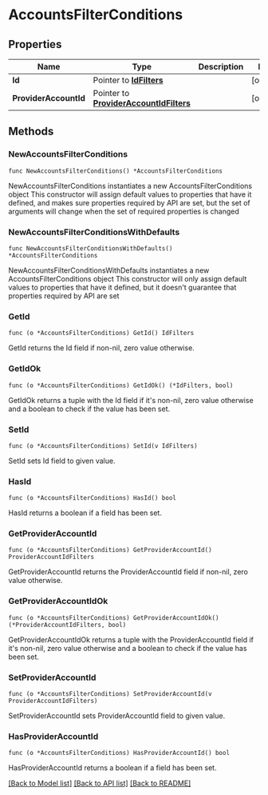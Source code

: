 # AccountsFilterConditions

## Properties

Name | Type | Description | Notes
------------ | ------------- | ------------- | -------------
**Id** | Pointer to [**IdFilters**](IdFilters.md) |  | [optional] 
**ProviderAccountId** | Pointer to [**ProviderAccountIdFilters**](ProviderAccountIdFilters.md) |  | [optional] 

## Methods

### NewAccountsFilterConditions

`func NewAccountsFilterConditions() *AccountsFilterConditions`

NewAccountsFilterConditions instantiates a new AccountsFilterConditions object
This constructor will assign default values to properties that have it defined,
and makes sure properties required by API are set, but the set of arguments
will change when the set of required properties is changed

### NewAccountsFilterConditionsWithDefaults

`func NewAccountsFilterConditionsWithDefaults() *AccountsFilterConditions`

NewAccountsFilterConditionsWithDefaults instantiates a new AccountsFilterConditions object
This constructor will only assign default values to properties that have it defined,
but it doesn't guarantee that properties required by API are set

### GetId

`func (o *AccountsFilterConditions) GetId() IdFilters`

GetId returns the Id field if non-nil, zero value otherwise.

### GetIdOk

`func (o *AccountsFilterConditions) GetIdOk() (*IdFilters, bool)`

GetIdOk returns a tuple with the Id field if it's non-nil, zero value otherwise
and a boolean to check if the value has been set.

### SetId

`func (o *AccountsFilterConditions) SetId(v IdFilters)`

SetId sets Id field to given value.

### HasId

`func (o *AccountsFilterConditions) HasId() bool`

HasId returns a boolean if a field has been set.

### GetProviderAccountId

`func (o *AccountsFilterConditions) GetProviderAccountId() ProviderAccountIdFilters`

GetProviderAccountId returns the ProviderAccountId field if non-nil, zero value otherwise.

### GetProviderAccountIdOk

`func (o *AccountsFilterConditions) GetProviderAccountIdOk() (*ProviderAccountIdFilters, bool)`

GetProviderAccountIdOk returns a tuple with the ProviderAccountId field if it's non-nil, zero value otherwise
and a boolean to check if the value has been set.

### SetProviderAccountId

`func (o *AccountsFilterConditions) SetProviderAccountId(v ProviderAccountIdFilters)`

SetProviderAccountId sets ProviderAccountId field to given value.

### HasProviderAccountId

`func (o *AccountsFilterConditions) HasProviderAccountId() bool`

HasProviderAccountId returns a boolean if a field has been set.


[[Back to Model list]](../README.md#documentation-for-models) [[Back to API list]](../README.md#documentation-for-api-endpoints) [[Back to README]](../README.md)


